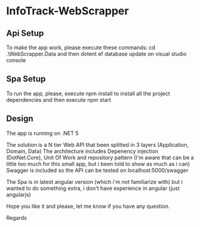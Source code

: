 # InfoTrack-WebScrapper

## Api Setup
To make the app work, please execute these commands: cd .\WebScrapper.Data and then dotent ef database update on visual studio console

## Spa Setup
To run the app, please, execute npm install to install all the project dependencies and then execute npm start

## Design
The app is running on .NET 5

The solution  is a N tier Web API that been splitted in 3 layers (Application, Domain, Data)
The architecture includes Depenency injection (DotNet.Core), Unit Of Work and repository pattern (I'm aware that can be a little too much for this small app, but i been told to show as much as i can)
Swagger is included so the API can be tested on localhost:5000/swagger

The Spa is in latest angular version (which i'm not familiarize with) but i wanted to do something extra, i don't have experience in angular (just angularjs)


Hope you like it and please, let me know if you have any question.

Regards
